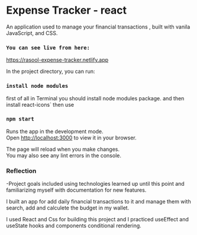 # Expense Tracker - react

An application used to manage your financial transactions , built with vanila JavaScript, and CSS.


### `You can see live from here:`
https://rasool-expense-tracker.netlify.app 

In the project directory, you can run:

### `install node modules`

first of all in Terminal you should install node modules package.
and then
install react-icons`
then use
### `npm start`

Runs the app in the development mode.\
Open [http://localhost:3000](http://localhost:3000) to view it in your browser.

The page will reload when you make changes.\
You may also see any lint errors in the console.

### Reflection

-Project goals included using technologies learned up until this point and familiarizing myself with documentation for new features.

I built an app for add daily financial transactions to it and manage them with search, add and calculete the budget in my wallet.

I used React and Css for building this project and I practiced useEffect and useState hooks and components conditional rendering.


